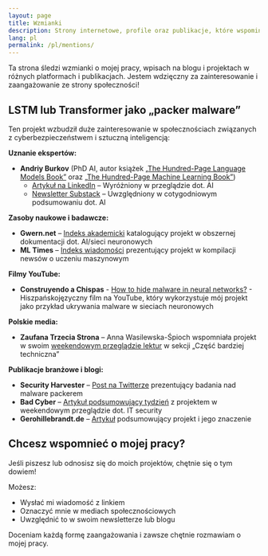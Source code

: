 ```yaml
---
layout: page
title: Wzmianki
description: Strony internetowe, profile oraz publikacje, które wspominają o mnie, moim blogu lub moich projektach.
lang: pl
permalink: /pl/mentions/
---
```


Ta strona śledzi wzmianki o mojej pracy, wpisach na blogu i projektach w różnych platformach i publikacjach. Jestem wdzięczny za zainteresowanie i zaangażowanie ze strony społeczności!

## LSTM lub Transformer jako „packer malware”

Ten projekt wzbudził duże zainteresowanie w społecznościach związanych z cyberbezpieczeństwem i sztuczną inteligencją:

**Uznanie ekspertów:**

- **Andriy Burkov** (PhD AI, autor książek [„The Hundred-Page Language Models Book”](https://www.thelmbook.com/) oraz [„The Hundred-Page Machine Learning Book”](https://www.themlbook.com/))
  - [Artykuł na LinkedIn](https://www.linkedin.com/pulse/artificial-intelligence-282-andriy-burkov-idoxe/) – Wyróżniony w przeglądzie dot. AI
  - [Newsletter Substack](https://aiweekly.substack.com/p/true-positive-weekly-117) – Uwzględniony w cotygodniowym podsumowaniu dot. AI

**Zasoby naukowe i badawcze:**

- **Gwern.net** – [Indeks akademicki](https://gwern.net/doc/ai/nn/rnn/index) katalogujący projekt w obszernej dokumentacji dot. AI/sieci neuronowych
- **ML Times** – [Indeks wiadomości](https://news.lambda.ai/news/2025-06-30) prezentujący projekt w kompilacji newsów o uczeniu maszynowym

**Filmy YouTube:**

- **Construyendo a Chispas** - [How to hide malware in neural networks?](https://www.youtube.com/watch?v=U-ACTyUEe2w) - Hiszpańskojęzyczny film na YouTube, który wykorzystuje mój projekt jako przykład ukrywania malware w sieciach neuronowych

**Polskie media:**

- **Zaufana Trzecia Strona** – Anna Wasilewska-Śpioch wspomniała projekt w swoim [weekendowym przeglądzie lektur](https://zaufanatrzeciastrona.pl/post/weekendowa-lektura-odcinek-631-2025-07-06-bierzcie-i-czytajcie/) w sekcji „Część bardziej techniczna”

**Publikacje branżowe i blogi:**

- **Security Harvester** – [Post na Twitterze](https://x.com/secharvesterx/status/1939156936345182542) prezentujący badania nad malware packerem
- **Bad Cyber** – [Artykuł podsumowujący tydzień](https://badcyber.com/it-security-weekend-catch-up-july-6-2025/) z projektem w weekendowym przeglądzie dot. IT security
- **Gerohillebrandt.de** – [Artykuł](https://gerohillebrandt.de/posts/2025-06-29-ai-auto-summary/) podsumowujący projekt i jego znaczenie

## Chcesz wspomnieć o mojej pracy?

Jeśli piszesz lub odnosisz się do moich projektów, chętnie się o tym dowiem! 

Możesz:
- Wysłać mi wiadomość z linkiem
- Oznaczyć mnie w mediach społecznościowych
- Uwzględnić to w swoim newsletterze lub blogu

Doceniam każdą formę zaangażowania i zawsze chętnie rozmawiam o mojej pracy.